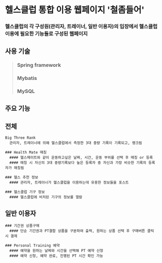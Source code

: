 # 헬스클럽 통합 이용 웹페이지 '철좀들어'
### 헬스클럽의 각 구성원(관리자, 트레이너, 일반 이용자)의 입장에서 헬스클럽 이용에 필요한 기능들로 구성된 웹페이지

## 사용 기술
> ### Spring framework
> ### Mybatis
> ### MySQL

## 주요 기능
  ## 전체
    Big Three Rank
      관리자, 트레이너에 의해 헬스클럽에서 측정한 3대 중량 기록이 기록되고, 랭크됨

    ### Health Mate 매칭
      #### 헬스메이트와 같이 운동하고싶은 날짜, 시간, 운동 부위를 선택 후 매칭 or 등록
      #### 매칭 시 자신의 3대 중량기록보다 높은 등록자 중 자신과 가장 비슷한 기록의 등록자가 매칭됨

    ### 헬스 추천 정보
      #### 관리자, 트레이너가 헬스클럽을 이용하는데 유용한 정보들을 포스트

    ### 헬스클럽 기구 정보
      #### 헬스클럽에 비치된 기구의 정보를 열람

  ## 일반 이용자
    ### 기간권 상품구매
      #### 단순 기간권과 PT결합 상품을 구분하여 출력, 원하는 상품 선택 후 구매버튼 클릭 시 결제

    ### Personal Training 예약
      #### 예약을 원하는 날짜와 시간을 선택해 PT 예약 신청
      #### 예약 신청, 예약 완료, 진행된 PT 시간 확인 가능
